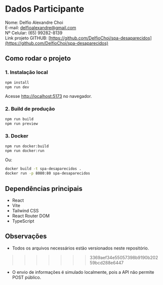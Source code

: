 # Dados Participante
Nome: Delfio Alexandre Choi  
E-mail: delfioalexandre@gmail.com  
Nº Celular: (65) 99282-8139  
Link projeto GITHUB: [https://github.com/DelfioChoi/spa-desaparecidos](https://github.com/DelfioChoi/spa-desaparecidos)

## Como rodar o projeto

### 1. Instalação local
```bash
npm install
npm run dev
```
Acesse [http://localhost:5173](http://localhost:5173) no navegador.

### 2. Build de produção
```bash
npm run build
npm run preview
```

### 3. Docker
```bash
npm run docker:build
npm run docker:run
```
Ou:
```bash
docker build -t spa-desaparecidos .
docker run -p 8080:80 spa-desaparecidos
```

## Dependências principais
- React
- Vite
- Tailwind CSS
- React Router DOM
- TypeScript

## Observações
- Todos os arquivos necessários estão versionados neste repositório.
>>>>>>> 3369aef34e55057398b9190b20259bcd288e6447
- O envio de informações é simulado localmente, pois a API não permite POST público.
